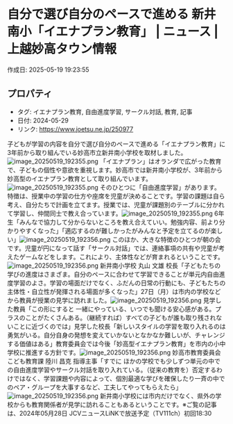 # 自分で選び自分のペースで進める 新井南小「イエナプラン教育」 | ニュース | 上越妙高タウン情報

作成日: 2025-05-19 19:23:55

## プロパティ

- タグ: イエナプラン教育, 自由進度学習, サークル対話, 教育, 記事
- 日付: 2024-05-29
- リンク: https://www.joetsu.ne.jp/250977

子どもが学習の内容を自分で選び自分のペースで進める「イエナプラン教育」に3年前から取り組んでいる妙高市立新井南小学校を取材しました。![image_20250519_192355.png](../assets/image_20250519_192355.png)
「イエナプラン」はオランダで広がった教育で、子どもの個性や意欲を重視します。妙高市では新井南小学校が、3年前から妙高型のイエナプラン教育として取り組んでいます。![image_20250519_192355.png](../assets/image_20250519_192355.png)
そのひとつに「自由進度学習」があります。特徴は、授業中の学習の仕方や座席を児童が決めることです。学習の課題は自ら考え、自分たちで計画を立てます。授業では、児童が課題別のテーブルに分かれて学習し、仲間同士で教え合っています。![image_20250519_192355.png](../assets/image_20250519_192355.png)
6年生「みんなで協力して分からないところを教え合えていい。勉強内容、前より分かりやすくなった」「適応するのが難しかったがみんなと予定を立てるのが楽しい」![image_20250519_192356.png](../assets/image_20250519_192356.png)
このほか、大きな特徴のひとつが朝の会です。児童が円になって話す「サークル対話」では、連絡事項の共有や児童が考えたゲームなどをします。これにより、主体性などが育まれるということです。![image_20250519_192356.png](../assets/image_20250519_192356.png)
新井南小学校 丸山 文雄 校長「子どもたちの学びの進度はさまざま。自分のペースに合わせて学習できることが単元内自由進度学習のよさ。学習の場面だけでなく、ふだんの日常の行動にも、子どもたちの主体性・自立性が発揮される場面が多くなった」27日（月）は市内の学校などから教員が授業の見学に訪れました。![image_20250519_192356.png](../assets/image_20250519_192356.png)
見学した教員「この形にすると 一緒にやっている、いつでも聞ける安心感がある。プラスのことがたくさんある。（継続すれば）すべての子どもが誰も取り残されないことに近づくのでは」見学した校長「新しいスタイルの学習を取り入れるのは勇気がいる。自分自身の発想を変えていかないとなかなか難しいが、チャレンジする価値はある」教育委員会では今後「妙高型イエナプラン教育」を市内の小中学校に推進する方針です。![image_20250519_192356.png](../assets/image_20250519_192356.png)
妙高市教育委員会こども教育課 陸川 昌克 指導主事「すでに ほかの学校でも少しずつ単元の中での自由進度学習やサークル対話を取り入れている。（従来の教育を）否定するわけではなく、学習課題や内容によって、個別最適な学びを確保したり一斉の中でのペア・グループを大事するなど、工夫してやってもらえたら」![image_20250519_192356.png](../assets/image_20250519_192356.png)
新井南小学校には市内だけでなく、県外の学校からも教育関係者が見学に訪れることもあるということです。※ご覧の記事は、2024年05月28日 JCVニュースLiNKで放送予定（TV111ch）初回18:30